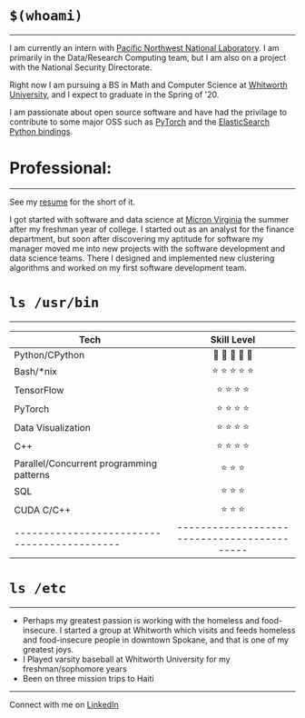 
# `$(whoami)`
---

I am currently an intern with [Pacific Northwest National Laboratory](https://www.pnnl.gov/). I am 
primarily in the Data/Research Computing team, but I am also on a project with the National
Security Directorate.

Right now I am pursuing a BS in Math and Computer Science at [Whitworth University](https://www.whitworth.edu/cms/), 
and I expect to graduate in the Spring of '20.

I am passionate about open source software and have had the privilage to contribute to some 
major OSS such as [PyTorch](https://github.com/pytorch/pytorch) and the 
[ElasticSearch Python bindings](https://github.com/ashermancinelli/elasticsearch-py).


# Professional: 
---

See my [resume](static/personal/resume.pdf) for the short of it.

I got started with software and data science at [Micron Virginia](https://www.micron.com/) the summer 
after my freshman year of college. I started out as an analyst for the finance department, but
soon after discovering my aptitude for software my manager moved me into new projects with the 
software development and data science teams. There I designed and implemented new clustering algorithms
and worked on my first software development team.


# `ls /usr/bin`
---

|  Tech                                     |  Skill Level                              |
|-------------------------------------------|:-----------------------------------------:|
|Python/CPython                             | :snake: :snake: :snake: :snake: :snake:   |
|Bash/\*nix                                 | :star: :star: :star: :star: :star:        |
|TensorFlow                                 | :star: :star: :star: :star:               |
|PyTorch                                    | :star: :star: :star: :star:               |
|Data Visualization                         | :star: :star: :star: :star:               |
|C++                                        | :star: :star: :star: :star:               |
|Parallel/Concurrent programming patterns   | :star: :star: :star:                      |
|SQL                                        | :star: :star: :star:                      |
|CUDA C/C++                                 | :star: :star: :star:                      |
|-------------------------------------------|-------------------------------------------|


# `ls /etc`
---

- Perhaps my greatest passion is working with the homeless and food-insecure. I started a group at Whitworth which visits and feeds homeless and food-insecure people in downtown Spokane, and that is one of my greatest joys. 
- I Played varsity baseball at Whitworth University for my freshman/sophomore years
- Been on three mission trips to Haiti


---
Connect with me on [LinkedIn](https://www.linkedin.com/in/asher-mancinelli-bb4a56144/)
